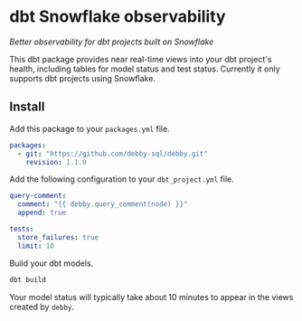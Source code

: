 # dbt Snowflake observability

_Better observability for dbt projects built on Snowflake_

This dbt package provides near real-time views into your dbt project's health, including tables for model status and test status. Currently it only supports dbt projects using Snowflake.

## Install

Add this package to your `packages.yml` file.

```yml
packages:
  - git: "https://github.com/debby-sql/debby.git"
    revision: 1.1.0
```

Add the following configuration to your `dbt_project.yml` file.

```yml
query-comment:
  comment: "{{ debby.query_comment(node) }}"
  append: true

tests:
  store_failures: true
  limit: 10  
```

Build your dbt models.

```sh
dbt build
```

Your model status will typically take about 10 minutes to appear in the views created by `debby`.
